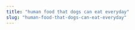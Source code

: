 ```yaml
---
title: "human food that dogs can eat everyday"
slug: "human-food-that-dogs-can-eat-everyday"
---
```


